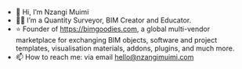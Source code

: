 - 👋 Hi, I’m Nzangi Muimi
- 👷🏽 I’m a Quantity Surveyor, BIM Creator and Educator.
- ⭐ Founder of https://bimgoodies.com, a global multi-vendor marketplace for exchanging BIM objects, software and project templates, visualisation materials, addons, plugins, and much more.
- 📫 How to reach me: via email hello@nzangimuimi.com

<!---
Muimi81/Muimi81 is a ✨ special ✨ repository because its `README.md` (this file) appears on your GitHub profile.
You can click the Preview link to take a look at your changes.
--->
